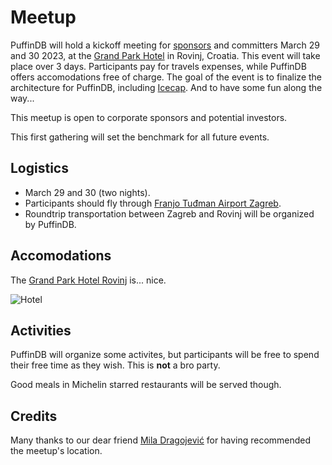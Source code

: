# Meetup

PuffinDB will hold a kickoff meeting for [sponsors](../SPONSORS.md) and committers March 29 and 30 2023, at the [Grand Park Hotel](https://www.maistra.com/properties/grand-park-hotel-rovinj/#/) in Rovinj, Croatia. This event will take place over 3 days. Participants pay for travels expenses, while PuffinDB offers accomodations free of charge. The goal of the event is to finalize the architecture for PuffinDB, including [Icecap](../docs/Icecap.md). And to have some fun along the way...

This meetup is open to corporate sponsors and potential investors.

This first gathering will set the benchmark for all future events.

## Logistics
- March 29 and 30 (two nights).
- Participants should fly through [Franjo Tuđman Airport Zagreb](https://www.zagreb-airport.hr/en).
- Roundtrip transportation between Zagreb and Rovinj will be organized by PuffinDB.

## Accomodations
The [Grand Park Hotel Rovinj](https://www.maistra.com/properties/grand-park-hotel-rovinj/#/) is... nice.

![Hotel](https://user-images.githubusercontent.com/1074452/216159090-525d221e-838c-4746-a311-99c71b4a828d.jpeg)

## Activities
PuffinDB will organize some activites, but participants will be free to spend their free time as they wish. This is **not** a bro party.

Good meals in Michelin starred restaurants will be served though.

## Credits
Many thanks to our dear friend [Mila Dragojević](https://new.sewanee.edu/programs-of-study/politics/faculty-staff/mila-dragojevic/) for having recommended the meetup's location.
